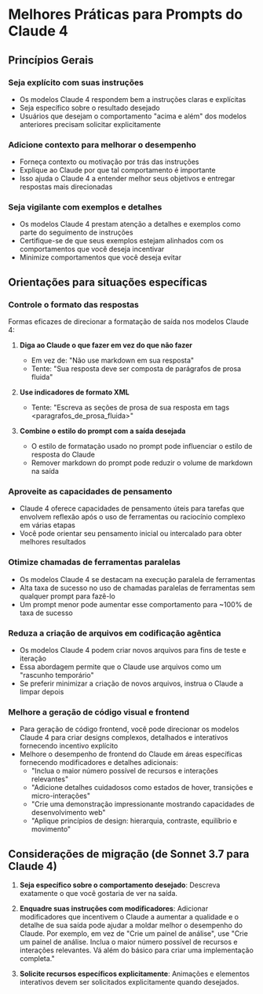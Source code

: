 # Melhores Práticas para Prompts do Claude 4

## Princípios Gerais

### Seja explícito com suas instruções
- Os modelos Claude 4 respondem bem a instruções claras e explícitas
- Seja específico sobre o resultado desejado
- Usuários que desejam o comportamento "acima e além" dos modelos anteriores precisam solicitar explicitamente

### Adicione contexto para melhorar o desempenho
- Forneça contexto ou motivação por trás das instruções
- Explique ao Claude por que tal comportamento é importante
- Isso ajuda o Claude 4 a entender melhor seus objetivos e entregar respostas mais direcionadas

### Seja vigilante com exemplos e detalhes
- Os modelos Claude 4 prestam atenção a detalhes e exemplos como parte do seguimento de instruções
- Certifique-se de que seus exemplos estejam alinhados com os comportamentos que você deseja incentivar
- Minimize comportamentos que você deseja evitar

## Orientações para situações específicas

### Controle o formato das respostas
Formas eficazes de direcionar a formatação de saída nos modelos Claude 4:

1. **Diga ao Claude o que fazer em vez do que não fazer**
   - Em vez de: "Não use markdown em sua resposta"
   - Tente: "Sua resposta deve ser composta de parágrafos de prosa fluida"

2. **Use indicadores de formato XML**
   - Tente: "Escreva as seções de prosa de sua resposta em tags <paragrafos_de_prosa_fluida>"

3. **Combine o estilo do prompt com a saída desejada**
   - O estilo de formatação usado no prompt pode influenciar o estilo de resposta do Claude
   - Remover markdown do prompt pode reduzir o volume de markdown na saída

### Aproveite as capacidades de pensamento
- Claude 4 oferece capacidades de pensamento úteis para tarefas que envolvem reflexão após o uso de ferramentas ou raciocínio complexo em várias etapas
- Você pode orientar seu pensamento inicial ou intercalado para obter melhores resultados

### Otimize chamadas de ferramentas paralelas
- Os modelos Claude 4 se destacam na execução paralela de ferramentas
- Alta taxa de sucesso no uso de chamadas paralelas de ferramentas sem qualquer prompt para fazê-lo
- Um prompt menor pode aumentar esse comportamento para ~100% de taxa de sucesso

### Reduza a criação de arquivos em codificação agêntica
- Os modelos Claude 4 podem criar novos arquivos para fins de teste e iteração
- Essa abordagem permite que o Claude use arquivos como um "rascunho temporário"
- Se preferir minimizar a criação de novos arquivos, instrua o Claude a limpar depois

### Melhore a geração de código visual e frontend
- Para geração de código frontend, você pode direcionar os modelos Claude 4 para criar designs complexos, detalhados e interativos fornecendo incentivo explícito
- Melhore o desempenho de frontend do Claude em áreas específicas fornecendo modificadores e detalhes adicionais:
  - "Inclua o maior número possível de recursos e interações relevantes"
  - "Adicione detalhes cuidadosos como estados de hover, transições e micro-interações"
  - "Crie uma demonstração impressionante mostrando capacidades de desenvolvimento web"
  - "Aplique princípios de design: hierarquia, contraste, equilíbrio e movimento"

## Considerações de migração (de Sonnet 3.7 para Claude 4)

1. **Seja específico sobre o comportamento desejado**: Descreva exatamente o que você gostaria de ver na saída.

2. **Enquadre suas instruções com modificadores**: Adicionar modificadores que incentivem o Claude a aumentar a qualidade e o detalhe de sua saída pode ajudar a moldar melhor o desempenho do Claude. Por exemplo, em vez de "Crie um painel de análise", use "Crie um painel de análise. Inclua o maior número possível de recursos e interações relevantes. Vá além do básico para criar uma implementação completa."

3. **Solicite recursos específicos explicitamente**: Animações e elementos interativos devem ser solicitados explicitamente quando desejados.
